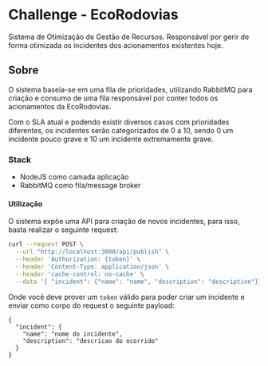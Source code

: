 # Challenge - EcoRodovias

Sistema de Otimização de Gestão de Recursos.
Responsável por gerir de forma otimizada os incidentes dos acionamentos existentes hoje.

## Sobre

O sistema baseia-se em uma fila de prioridades, utilizando RabbitMQ para criação e consumo de uma fila responsável por conter todos os acionamentos da EcoRodovias.

Com o SLA atual e podendo existir diversos casos com prioridades diferentes, os incidentes serão categorizados de 0 a 10, sendo 0 um incidente pouco grave e 10 um incidente extremamente grave.

### Stack
- NodeJS como camada aplicação
- RabbitMQ como fila/message broker

#### Utilização

O sistema expõe uma API para criação de novos incidentes, para isso, basta realizar o seguinte request:

```sh
curl --request POST \
  --url "http://localhost:3000/api/publish" \
  --header 'Authorization: {token}' \
  --header 'Content-Type: application/json' \
  --header 'cache-control: no-cache' \
  --data '{	"incident": {"name": "name", "description": "description"}}'
```

Onde você deve prover um `token` válido para poder criar um incidente e enviar como corpo do request o seguinte payload:

```jsonc
{
  "incident": {
    "name": "nome do incidente",
    "description": "descricao do ocorrido"
  }
}
```
